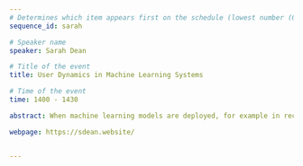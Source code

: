 ```yaml
---
# Determines which item appears first on the schedule (lowest number (0) appears first)
sequence_id: sarah

# Speaker name
speaker: Sarah Dean 

# Title of the event
title: User Dynamics in Machine Learning Systems 

# Time of the event
time: 1400 - 1430

abstract: When machine learning models are deployed, for example in recommender systems, they can affect the distribution on which they operate. Such endogenous distribution shifts arise due to the impact of decisions on individuals, and these effects can cause issues like polarization and bias amplification. In this talk, I will discuss models of impact at a variety of levels: users consuming content, producers creating it, and learning-based services who serve it. I will draw on recent work on preference dynamics in personalized recommendation, producer competition under algorithmic curation, and multi-learner participation dynamics. Time permitting, I will introduce a perspective based on the unifying framework of dynamical systems, and outline open problems.

webpage: https://sdean.website/ 


---
```

